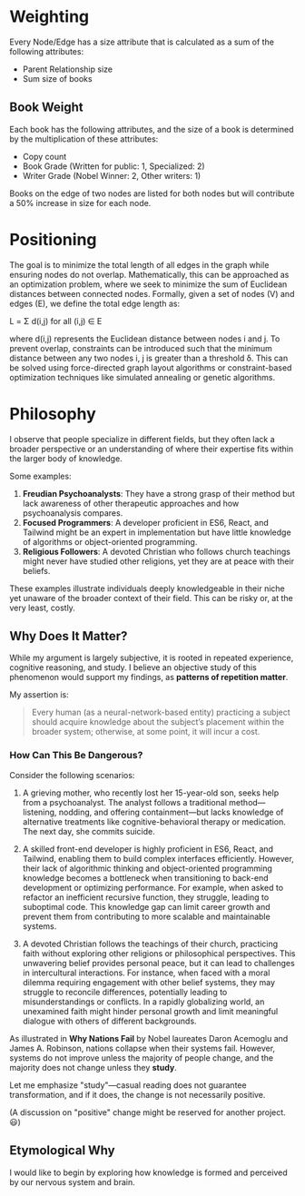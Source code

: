 # Weighting
Every Node/Edge has a size attribute that is calculated as a sum of the following attributes:
- Parent Relationship size
- Sum size of books

## Book Weight
Each book has the following attributes, and the size of a book is determined by the multiplication of these attributes:

- Copy count
- Book Grade (Written for public: 1, Specialized: 2)
- Writer Grade (Nobel Winner: 2, Other writers: 1)

Books on the edge of two nodes are listed for both nodes but will contribute a 50% increase in size for each node.

# Positioning
The goal is to minimize the total length of all edges in the graph while ensuring nodes do not overlap. Mathematically, this can be approached as an optimization problem, where we seek to minimize the sum of Euclidean distances between connected nodes. Formally, given a set of nodes (V) and edges (E), we define the total edge length as:

L = Σ d(i,j) for all (i,j) ∈ E

where d(i,j) represents the Euclidean distance between nodes i and j. To prevent overlap, constraints can be introduced such that the minimum distance between any two nodes i, j is greater than a threshold δ. This can be solved using force-directed graph layout algorithms or constraint-based optimization techniques like simulated annealing or genetic algorithms.

# Philosophy
I observe that people specialize in different fields, but they often lack a broader perspective or an understanding of where their expertise fits within the larger body of knowledge.

Some examples:

1. **Freudian Psychoanalysts**: They have a strong grasp of their method but lack awareness of other therapeutic approaches and how psychoanalysis compares.
2. **Focused Programmers**: A developer proficient in ES6, React, and Tailwind might be an expert in implementation but have little knowledge of algorithms or object-oriented programming.
3. **Religious Followers**: A devoted Christian who follows church teachings might never have studied other religions, yet they are at peace with their beliefs.

These examples illustrate individuals deeply knowledgeable in their niche yet unaware of the broader context of their field. This can be risky or, at the very least, costly.

## Why Does It Matter?
While my argument is largely subjective, it is rooted in repeated experience, cognitive reasoning, and study. I believe an objective study of this phenomenon would support my findings, as **patterns of repetition matter**.

My assertion is:

> Every human (as a neural-network-based entity) practicing a subject should acquire knowledge about the subject’s placement within the broader system; otherwise, at some point, it will incur a cost.

### How Can This Be Dangerous?
Consider the following scenarios:

1. A grieving mother, who recently lost her 15-year-old son, seeks help from a psychoanalyst. The analyst follows a traditional method—listening, nodding, and offering containment—but lacks knowledge of alternative treatments like cognitive-behavioral therapy or medication. The next day, she commits suicide.

2. A skilled front-end developer is highly proficient in ES6, React, and Tailwind, enabling them to build complex interfaces efficiently. However, their lack of algorithmic thinking and object-oriented programming knowledge becomes a bottleneck when transitioning to back-end development or optimizing performance. For example, when asked to refactor an inefficient recursive function, they struggle, leading to suboptimal code. This knowledge gap can limit career growth and prevent them from contributing to more scalable and maintainable systems.

3. A devoted Christian follows the teachings of their church, practicing faith without exploring other religions or philosophical perspectives. This unwavering belief provides personal peace, but it can lead to challenges in intercultural interactions. For instance, when faced with a moral dilemma requiring engagement with other belief systems, they may struggle to reconcile differences, potentially leading to misunderstandings or conflicts. In a rapidly globalizing world, an unexamined faith might hinder personal growth and limit meaningful dialogue with others of different backgrounds.

As illustrated in **Why Nations Fail** by Nobel laureates Daron Acemoglu and James A. Robinson, nations collapse when their systems fail. However, systems do not improve unless the majority of people change, and the majority does not change unless they **study**.

Let me emphasize "study"—casual reading does not guarantee transformation, and if it does, the change is not necessarily positive.

(A discussion on "positive" change might be reserved for another project. 😃)

## Etymological Why
I would like to begin by exploring how knowledge is formed and perceived by our nervous system and brain.

